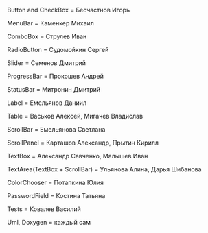 Button and CheckBox = Бесчастнов Игорь

MenuBar = Каменкер Михаил

ComboBox = Струлев Иван 

RadioButton = Судомойкин Сергей

Slider = Семенов Дмитрий

ProgressBar = Прокошев Андрей

StatusBar = Митронин Дмитрий

Label = Емельянов Даниил

Table = Васьков Алексей, Мигачев Владислав

ScrollBar = Емельянова Светлана

ScrollPanel = Карташов Александр, Прытин Кирилл

TextBox = Александр Савченко, Малышев Иван

TextArea(TextBox + ScrollBar) = Ульянова Алина, Дарья Шибанова

ColorChooser = Потапкина Юлия 

PasswordField = Костина Татьяна


Tests = Ковалев Василий

Uml, Doxygen = каждый сам
